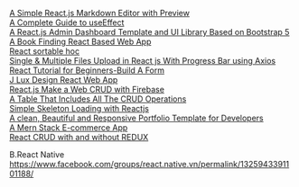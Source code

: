 <a href="https://morioh.com/p/b7199a7bb8ef">A Simple React.js Markdown Editor with Preview</a><br/>
<a href="https://overreacted.io/a-complete-guide-to-useeffect/">A Complete Guide to useEffect</a><br/>
<a href="https://morioh.com/p/d17fb4448245">A React.js Admin Dashboard Template and UI Library Based on Bootstrap 5</a><br/>
<a href="https://morioh.com/p/71bf4b074a0d">A Book Finding React Based Web App</a><br/>
<a href="https://github.com/clauderic/react-sortable-hoc">React sortable hoc</a><br/>
<a href="https://morioh.com/p/c9f666476569c">Single & Multiple Files Upload in React js With Progress Bar using Axios</a><br/>
<a href="https://www.youtube.com/watch?v=-J2E22eT0Io">React Tutorial for Beginners-Build A Form</a><br/>
<a href="https://morioh.com/p/932c9ce2c405">J Lux Design React Web App</a><br/>
<a href="https://morioh.com/p/353d14f5f921">React.js Make a Web CRUD with Firebase</a><br/>
<a href="https://morioh.com/p/11c40402599a">A Table That Includes All The CRUD Operations</a><br/>
<a href="https://morioh.com/p/d57538a2a64d">Simple Skeleton Loading with Reactjs</a><br/>
<a href="https://morioh.com/p/899aed72403f">A clean, Beautiful and Responsive Portfolio Template for Developers</a><br/>
<a href="https://morioh.com/p/5a7d9b365e1b">A Mern Stack E-commerce App</a><br/>
<a href="https://morioh.com/p/ea568fbf78f6">React CRUD with and without REDUX</a><br/>

B.React Native
https://www.facebook.com/groups/react.native.vn/permalink/1325943391101188/
